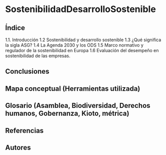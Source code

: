 # SostenibilidadDesarrolloSostenible

## Índice
1.1. Introducción
1.2 Sostenibilidad y desarrollo sostenible
1.3 ¿Qué significa la sigla ASG?
1.4 La Agenda 2030 y los ODS
1.5 Marco normativo y regulador de la sostenibilidad en Europa
1.6 Evaluación del desempeño en sostenibilidad de las empresas.

## Conclusiones
## Mapa conceptual (Herramientas utilizada)
## Glosario (Asamblea, Biodiversidad, Derechos humanos, Gobernanza, Kioto, métrica)
## Referencias
## Autores
